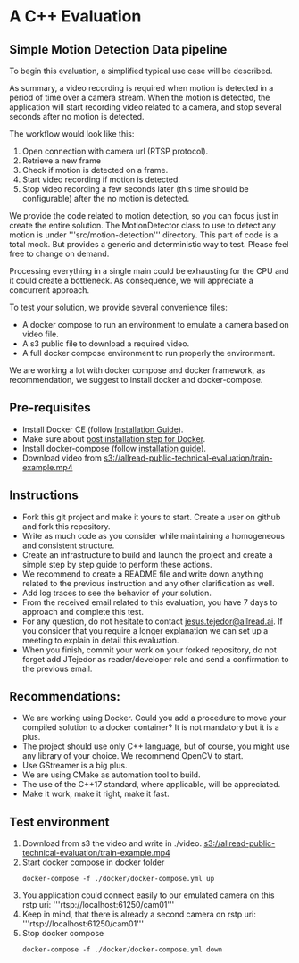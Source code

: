 # A C++ Evaluation

## Simple Motion Detection Data pipeline

To begin this evaluation, a simplified typical use case will be described.

As summary, a video recording is required when motion is detected in a period of time over a camera stream.
When the motion is detected, the application will start recording video related to a camera, and stop
several seconds after no motion is detected.

The workflow would look like this:

1. Open connection with camera url (RTSP protocol).
2. Retrieve a new frame
3. Check if motion is detected on a frame.
4. Start video recording if motion is detected.
5. Stop video recording a few seconds later (this time should be configurable) after the no motion is detected.

We provide the code related to motion detection, so you can focus just in create the entire solution.
The MotionDetector class to use to detect any motion is under '''src/motion-detection''' directory. This part of code is a total mock. But provides a generic and deterministic way to test. Please feel free to change on demand.

Processing everything in a single main could be exhausting for the CPU and it could create a bottleneck.
As consequence, we will appreciate a concurrent approach.

To test your solution, we provide several convenience files:
* A docker compose to run an environment to emulate a camera based on video file.
* A s3 public file to download a required video.
* A full docker compose environment to run properly the environment.

We are working a lot with docker compose and docker framework, as recommendation, we suggest to install docker and docker-compose.

## Pre-requisites

* Install Docker CE (follow [Installation Guide](https://docs.docker.com/engine/install/ubuntu/)).
* Make sure about [post installation step for Docker](https://docs.docker.com/engine/install/linux-postinstall/).
* Install docker-compose (follow [installation guide](https://docs.docker.com/compose/install/#install-compose-on-linux-systems)).
* Download video from [s3://allread-public-technical-evaluation/train-example.mp4](s3://allread-public-technical-evaluation/train-example.mp4)


## Instructions

* Fork this git project and make it yours to start. Create a user on github and fork this repository.
* Write as much code as you consider while maintaining a homogeneous and consistent structure.
* Create an infrastructure to build and launch the project and create a simple step by step guide to perform these actions.
* We recommend to create a README file and write down anything related to the previous instruction and any other clarification as well.
* Add log traces to see the behavior of your solution.
* From the received email related to this evaluation, you have 7 days to approach and complete this test.
* For any question, do not hesitate to contact [jesus.tejedor@allread.ai](mailto:jesus.tejedor@allread.ai). If you consider that you require a longer explanation
we can set up a meeting to explain in detail this evaluation.
* When you finish, commit your work on your forked repository, do not forget add JTejedor as reader/developer role and send a confirmation to the previous email.


## Recommendations:

* We are working using Docker. Could you add a procedure to move your compiled solution to a docker container? It is not mandatory but it is a plus.
* The project should use only C++ language, but of course, you might use any library of your choice. We recommend OpenCV to start.
* Use GStreamer is a big plus.
* We are using CMake as automation tool to build.
* The use of the C++17 standard, where applicable, will be appreciated.
* Make it work, make it right, make it fast.

## Test environment

1. Download from s3 the video and write in ./video. [s3://allread-public-technical-evaluation/train-example.mp4](s3://allread-public-technical-evaluation/train-example.mp4)
2. Start docker compose in docker folder
	```shell
	docker-compose -f ./docker/docker-compose.yml up
	```
3. You application could connect easily to our emulated camera on this rstp uri: '''rtsp://localhost:61250/cam01'''
4. Keep in mind, that there is already a second camera on rstp uri: '''rtsp://localhost:61250/cam01'''
3. Stop docker compose
	 ```shell
	 docker-compose -f ./docker/docker-compose.yml down
	 ```
